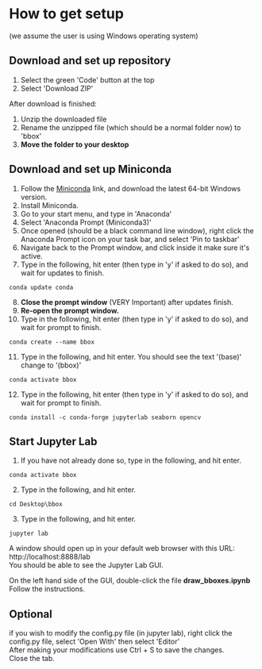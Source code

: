 # How to get setup  
(we assume the user is using Windows operating system)  

## Download and set up repository
1. Select the green 'Code' button at the top
2. Select 'Download ZIP'

After download is finished:
1. Unzip the downloaded file
2. Rename the unzipped file (which should be a normal folder now) to 'bbox'
3. **Move the folder to your desktop**

## Download and set up Miniconda
1. Follow the [Miniconda](https://docs.conda.io/en/latest/miniconda.html) link, and download the latest 64-bit Windows version.
2. Install Miniconda.
3. Go to your start menu, and type in 'Anaconda'
4. Select 'Anaconda Prompt (Miniconda3)'
5. Once opened (should be a black command line window), right click the Anaconda Prompt icon on your task bar, and select 'Pin to taskbar'
6. Navigate back to the Prompt window, and click inside it make sure it's active.
7. Type in the following, hit enter (then type in 'y' if asked to do so), and wait for updates to finish. 
~~~~shell
conda update conda
~~~~  
8. **Close the prompt window** (VERY Important) after updates finish. 
9. **Re-open the prompt window.** 
10. Type in the following, hit enter (then type in 'y' if asked to do so), and wait for prompt to finish. 
~~~~shell
conda create --name bbox
~~~~ 
11. Type in the following, and hit enter. You should see the text '(base)' change to '(bbox)'
~~~~shell
conda activate bbox
~~~~  
12. Type in the following, hit enter (then type in 'y' if asked to do so), and wait for prompt to finish. 
~~~~shell
conda install -c conda-forge jupyterlab seaborn opencv
~~~~ 

## Start Jupyter Lab
1. If you have not already done so, type in the following, and hit enter.
~~~~shell
conda activate bbox
~~~~  
2. Type in the following, and hit enter.
~~~~shell
cd Desktop\bbox
~~~~  
3. Type in the following, and hit enter.
~~~~shell
jupyter lab
~~~~  

A window should open up in your default web browser with this URL:  
http://localhost:8888/lab  
You should be able to see the Jupyter Lab GUI.  

On the left hand side of the GUI, double-click the file **draw_bboxes.ipynb**
Follow the instructions.  

## Optional
if you wish to modify the config.py file (in jupyter lab), right click the config.py file, select 'Open With' then select 'Editor'  
After making your modifications use Ctrl + S to save the changes.  
Close the tab.
